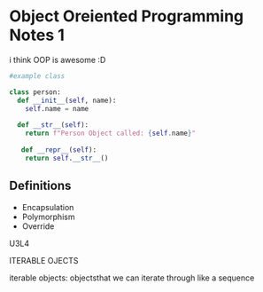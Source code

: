 # Object Oreiented Programming Notes 1 

i think OOP is awesome :D

```python
#example class

class person:
  def __init__(self, name):
    self.name = name
  
  def __str__(self):
    return f"Person Object called: {self.name}"
    
   def __repr__(self):
    return self.__str__()
```

## Definitions
- Encapsulation
- Polymorphism
- Override


U3L4

ITERABLE OJECTS 

iterable objects: objectsthat we can iterate through like a sequence 

